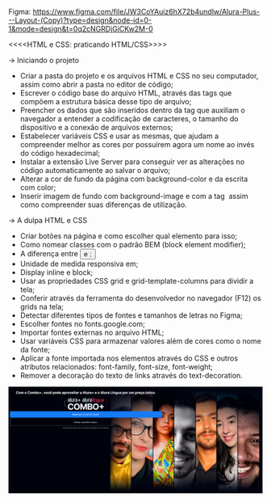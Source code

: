 Figma: https://www.figma.com/file/JW3CoYAuiz6hX72b4undlw/Alura-Plus---Layout-(Copy)?type=design&node-id=0-1&mode=design&t=0q2cNGRDjGiCKw2M-0

<<<<HTML e CSS: praticando HTML/CSS>>>>

-> Iniciando o projeto

* Criar a pasta do projeto e os arquivos HTML e CSS no seu computador, assim como abrir a pasta no editor de código;
* Escrever o código base do arquivo HTML, através das tags que compõem a estrutura básica desse tipo de arquivo;
* Preencher os dados que são inseridos dentro da tag <head> que auxiliam o navegador a entender a codificação de caracteres, o tamanho do dispositivo e a conexão de arquivos externos;
* Estabelecer variáveis CSS e usar as mesmas, que ajudam a compreender melhor as cores por possuírem agora um nome ao invés do código hexadecimal;
* Instalar a extensão Live Server para conseguir ver as alterações no código automaticamente ao salvar o arquivo;
* Alterar a cor de fundo da página com background-color e da escrita com color;
* Inserir imagem de fundo com background-image e com a tag <img> assim como compreender suas diferenças de utilização.

-> A dulpa HTML e CSS

* Criar botões na página e como escolher qual elemento para isso;
* Como nomear classes com o padrão BEM (block element modifier);
* A diferença entre <button> e <a>;
* Unidade de medida responsiva em;
* Display inline e block;
* Usar as propriedades CSS grid e grid-template-columns para dividir a tela;
* Conferir através da ferramenta do desenvolvedor no navegador (F12) os grids na tela;
* Detectar diferentes tipos de fontes e tamanhos de letras no Figma;
* Escolher fontes no fonts.google.com;
* Importar fontes externas no arquivo HTML;
* Usar variáveis CSS para armazenar valores além de cores como o nome da fonte;
* Aplicar a fonte importada nos elementos através do CSS e outros atributos relacionados: font-family, font-size, font-weight;
* Remover a decoração do texto de links através do text-decoration.

![A dulpa HTML e CSS](image.png)